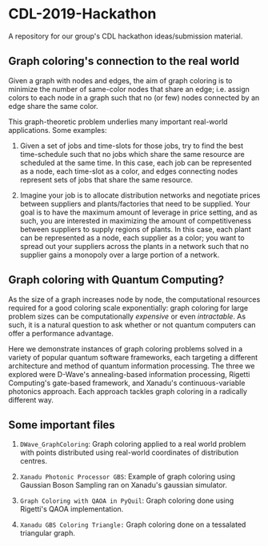# CDL-2019-Hackathon
A repository for our group's CDL hackathon ideas/submission material.

## Graph coloring's connection to the real world
Given a graph with nodes and edges, the aim of graph coloring is to minimize the number of same-color nodes that share an edge; i.e. assign colors to each node in a graph such that no (or few) nodes connected by an edge share the same color.

This graph-theoretic problem underlies many important real-world applications. Some examples:

1. Given a set of jobs and time-slots for those jobs, try to find the best time-schedule such that no jobs which share the same resource are scheduled at the same time. In this case, each job can be represented as a node, each time-slot as a color, and edges connecting nodes represent sets of jobs that share the same resource.

2. Imagine your job is to allocate distribution networks and negotiate prices between suppliers and plants/factories that need to be supplied. Your goal is to have the maximum amount of leverage in price setting, and as such, you are interested in maximizing the amount of competitiveness between suppliers to supply regions of plants. In this case, each plant can be represented as a node, each supplier as a color; you want to spread out your suppliers across the plants in a network such that no supplier gains a monopoly over a large portion of a network.

## Graph coloring with Quantum Computing?
As the size of a graph increases node by node, the computational resources required for a good coloring scale exponentially: graph coloring for large problem sizes can be  computationally _expensive_ or even _intractable_. As such, it is a natural question to ask whether or not quantum computers can offer a performance advantage.

Here we demonstrate instances of graph coloring problems solved in a variety of popular quantum software frameworks, each targeting a different architecture and method of quantum information processing. The three we explored were D-Wave's annealing-based information processing, Rigetti Computing's gate-based framework, and Xanadu's continuous-variable photonics approach. Each approach tackles graph coloring in a radically different way.

## Some important files
1. ```DWave_GraphColoring```: Graph coloring applied to a real world problem with points distributed using real-world coordinates of distribution centres. 

2. ```Xanadu Photonic Processor GBS```: Example of graph coloring using Gaussian Boson Sampling ran on Xanadu's gaussian simulator.

3. ```Graph Coloring with QAOA in PyQuil```: Graph coloring done using Rigetti's QAOA implementation. 

4. ```Xanadu GBS Coloring Triangle:``` Graph coloring done on a tessalated triangular graph.
